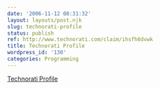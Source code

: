 ```yaml
---
date: '2006-11-12 08:31:32'
layout: layouts/post.njk
slug: technorati-profile
status: publish
ref: http://www.technorati.com/claim/ihsfh6dvwk
title: Technorati Profile
wordpress_id: '130'
categories: Programming
---
```


[Technorati Profile](http://www.technorati.com/claim/ihsfh6dvwk)
